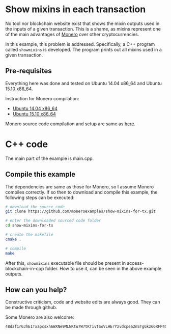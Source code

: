 # Show mixins in each transaction

No tool nor blockchain website exist that shows the mixin outputs used in the inputs of a given transaction.  This is a shame, as mixins represent one of the main
advantages of [Monero](https://getmonero.org/) over other cryptocurrencies.

In this example, this problem is addressed. Specifically, a C++ program called
`showmixins` is developed. The program prints out all mixins used in a given transaction.

## Pre-requisites

Everything here was done and tested
on Ubuntu 14.04 x86_64 and Ubuntu 15.10 x86_64.

Instruction for Monero compilation:
 - [Ubuntu 14.04 x86_64](http://moneroexamples.github.io/compile-monero-ubuntu/)
 - [Ubuntu 15.10 x86_64](http://moneroexamples.github.io/compile-monero-ubuntu-1510/)

Monero source code compilation and setup are same as
[here](http://moneroexamples.github.io/access-blockchain-in-cpp/).



# C++ code
The main part of the example is main.cpp.


## Compile this example
The dependencies are same as those for Monero, so I assume Monero compiles
correctly. If so then to download and compile this example, the following
steps can be executed:

```bash
# download the source code
git clone https://github.com/moneroexamples/show-mixins-for-tx.git

# enter the downloaded sourced code folder
cd show-mixins-for-tx

# create the makefile
cmake .

# compile
make
```

After this, `showmixins` executable file should be present in access-blockchain-in-cpp
folder. How to use it, can be seen in the above example outputs.


## How can you help?

Constructive criticism, code and website edits are always good. They can be made through github.

Some Monero are also welcome:
```
48daf1rG3hE1Txapcsxh6WXNe9MLNKtu7W7tKTivtSoVLHErYzvdcpea2nSTgGkz66RFP4GKVAsTV14v6G3oddBTHfxP6tU
```
